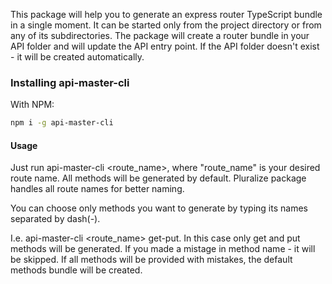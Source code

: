 This package will help you to generate an express router TypeScript bundle in a single moment.
It can be started only from the project directory or from any of its subdirectories.
The package will create a router bundle in your API folder and will update the API entry point.
If the API folder doesn't exist - it will be created automatically.

### Installing api-master-cli

With NPM:

```bash
npm i -g api-master-cli
```

#### Usage

Just run api-master-cli <route_name>, where "route_name" is your desired route name. All methods will be generated by default. Pluralize package handles all route names for better naming.

You can choose only methods you want to generate by typing its names separated by dash(-). 

I.e. api-master-cli <route_name> get-put. In this case only get and put methods will be generated. If you made a mistage in method name - it will be skipped. If all methods will be provided with mistakes, the default methods bundle will be created.